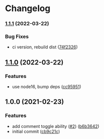 # Changelog

### [1.1.1](https://github.com/jef/conventional-commits-pr-action/compare/v1.1.0...v1.1.1) (2022-03-22)


### Bug Fixes

* ci version, rebuild dist ([74f2326](https://github.com/jef/conventional-commits-pr-action/commit/74f23260ae52eecbdd9a449612b6fcd3a953e9f0))

## [1.1.0](https://github.com/jef/conventional-commits-pr-action/compare/v1.0.0...v1.1.0) (2022-03-22)


### Features

* use node16, bump deps ([cc95951](https://github.com/jef/conventional-commits-pr-action/commit/cc959510ec8608ff1d43f15be229d7008f83404e))

## 1.0.0 (2021-02-23)


### Features

* add comment toggle ability ([#2](https://www.github.com/jef/conventional-commits-pr-action/issues/2)) ([b6b3642](https://www.github.com/jef/conventional-commits-pr-action/commit/b6b3642a5bba63f443ee0430ae21f5e2a59d081a))
* initial commit ([cb9c21c](https://www.github.com/jef/conventional-commits-pr-action/commit/cb9c21c8a9d11e311fe4d3c06c502a9c0fea82da))
